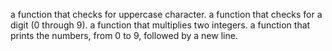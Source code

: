 a function that checks for uppercase character.
 a function that checks for a digit (0 through 9).
a function that multiplies two integers.
a function that prints the numbers, from 0 to 9, followed by a new line.
